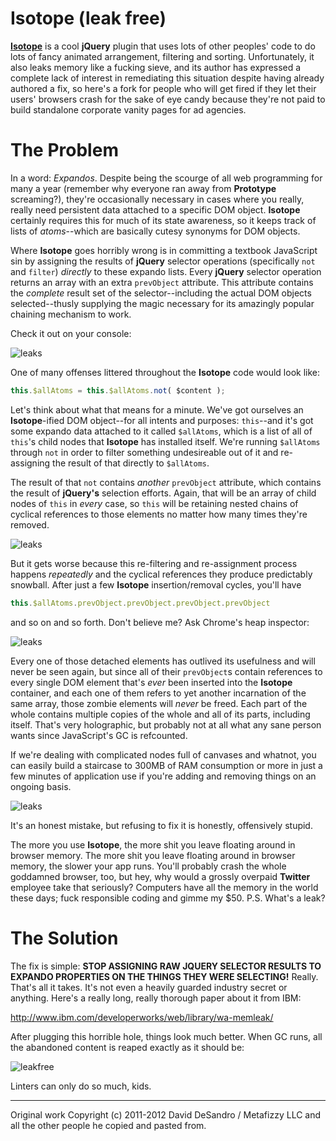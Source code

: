 Isotope (leak free)
========

[**Isotope**](http://isotope.metafizzy.co) is a cool **jQuery** plugin that uses lots of other peoples' code to do lots of fancy animated arrangement, filtering and sorting. Unfortunately, it also leaks memory like a fucking sieve, and its author has expressed a complete lack of interest in remediating this situation despite having already authored a fix, so here's a fork for people who will get fired if they let their users' browsers crash for the sake of eye candy because they're not paid to build standalone corporate vanity pages for ad agencies.

The Problem
========

In a word: *Expandos*. Despite being the scourge of all web programming for many a year (remember why everyone ran away from **Prototype** screaming?), they're occasionally necessary in cases where you really, really need persistent data attached to a specific DOM object. **Isotope** certainly requires this for much of its state awareness, so it keeps track of lists of *atoms*--which are basically cutesy synonyms for DOM objects.

Where **Isotope** goes horribly wrong is in committing a textbook JavaScript sin by assigning the results of **jQuery** selector operations (specifically `not` and `filter`) *directly* to these expando lists. Every **jQuery** selector operation returns an array with an extra `prevObject` attribute. This attribute contains the *complete* result set of the selector--including the actual DOM objects selected--thusly supplying the magic necessary for its amazingly popular chaining mechanism to work.

Check it out on your console:

![leaks](https://raw.github.com/khiltd/isotope-leak-free/master/jquery_results_object.png)

One of many offenses littered throughout the **Isotope** code would look like:

```javascript
this.$allAtoms = this.$allAtoms.not( $content );
```

Let's think about what that means for a minute. We've got ourselves an **Isotope**-ified DOM object--for all intents and purposes: `this`--and it's got some expando data attached to it called `$allAtoms`, which is a list of all of `this`'s child nodes that **Isotope** has installed itself. We're running `$allAtoms` through `not` in order to filter something undesireable out of it and re-assigning the result of that directly to `$allAtoms`.

The result of that `not` contains *another* `prevObject` attribute, which contains the result of **jQuery's** selection efforts. Again, that will be an array of child nodes of `this` in *every* case, so `this` will be retaining nested chains of cyclical references to those elements no matter how many times they're removed.

![leaks](https://raw.github.com/khiltd/isotope-leak-free/master/jquery_results_object2.png)

But it gets worse because this re-filtering and re-assignment process happens *repeatedly* and the cyclical references they produce predictably snowball. After just a few **Isotope** insertion/removal cycles, you'll have

```javascript
this.$allAtoms.prevObject.prevObject.prevObject.prevObject
```

and so on and so forth. Don't believe me? Ask Chrome's heap inspector:

![leaks](https://raw.github.com/khiltd/isotope-leak-free/master/isotope_leaks1.png)

Every one of those detached elements has outlived its usefulness and will never be seen again, but since all of their `prevObject`s contain references to every single DOM element that's *ever* been inserted into the **Isotope** container, and each one of them refers to yet another incarnation of the same array, those zombie elements will *never* be freed. Each part of the whole contains multiple copies of the whole and all of its parts, including itself. That's very holographic, but probably not at all what any sane person wants since JavaScript's GC is refcounted.

If we're dealing with complicated nodes full of canvases and whatnot, you can easily build a staircase to 300MB of RAM consumption or more in just a few minutes of application use if you're adding and removing things on an ongoing basis.

![leaks](https://raw.github.com/khiltd/isotope-leak-free/master/isotope_leaks2.png)

It's an honest mistake, but refusing to fix it is honestly, offensively stupid.

The more you use **Isotope**, the more shit you leave floating around in browser memory. The more shit you leave floating around in browser memory, the slower your app runs. You'll probably crash the whole goddamned browser, too, but hey, why would a grossly overpaid **Twitter** employee take that seriously? Computers have all the memory in the world these days; fuck responsible coding and gimme my $50. P.S. What's a leak?

The Solution
======== 

The fix is simple: **STOP ASSIGNING RAW JQUERY SELECTOR RESULTS TO EXPANDO PROPERTIES ON THE THINGS THEY WERE SELECTING!** Really. That's all it takes. It's not even a heavily guarded industry secret or anything. Here's a really long, really thorough paper about it from IBM: 

http://www.ibm.com/developerworks/web/library/wa-memleak/

After plugging this horrible hole, things look much better. When GC runs, all the abandoned content is reaped exactly as it should be:

![leakfree](https://raw.github.com/khiltd/isotope-leak-free/master/isotope_fixed.png)

Linters can only do so much, kids.

* * *

Original work Copyright (c) 2011-2012 David DeSandro / Metafizzy LLC and all the other people he copied and pasted from.
